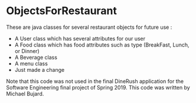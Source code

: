 # ObjectsForRestaurant
These are java classes for several restaurant objects for future use :
  - A User class which has several attributes for our user
  - A Food class which has food attributes such as type (BreakFast, Lunch, or Dinner)
  - A Beverage class
  - A menu class
  - Just made a change

Note that this code was not used in the final DineRush application for the Software Engineering final project of Spring 2019. This code was written by Michael Bujard.
